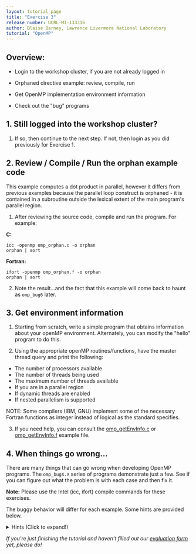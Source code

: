 ```yaml
---
layout: tutorial_page
title: "Exercise 3"
release_number: UCRL-MI-133316
author: Blaise Barney, Lawrence Livermore National Laboratory
tutorial: "OpenMP"
---
```


## Overview:

* Login to the workshop cluster, if you are not already logged in

* Orphaned directive example: review, compile, run

* Get OpenMP implementation environment information

* Check out the "bug" programs

## 1. Still logged into the workshop cluster?
1. If so, then continue to the next step. If not, then login as you did previously for Exercise 1.

## 2. Review / Compile / Run the orphan example code

This example computes a dot product in parallel, however it differs from previous examples because the parallel loop construct is orphaned - it is contained in a subroutine outside the lexical extent of the main program's parallel region.

1. After reviewing the source code, compile and run the program. For example:

**C:**	
```
icc -openmp omp_orphan.c -o orphan 
orphan | sort
```
**Fortran:**	
```
ifort -openmp omp_orphan.f -o orphan
orphan | sort
```

2. Note the result...and the fact that this example will come back to haunt as `omp_bug6` later.

## 3. Get environment information

1. Starting from scratch, write a simple program that obtains information about your openMP environment. Alternately, you can modify the "hello" program to do this.

2. Using the appropriate openMP routines/functions, have the master thread query and print the following:
  * The number of processors available
  * The number of threads being used
  * The maximum number of threads available
  * If you are in a parallel region
  * If dynamic threads are enabled
  * If nested parallelism is supported
  
NOTE: Some compilers (IBM, GNU) implement some of the necessary Fortran functions as integer instead of logical as the standard specifies.

3. If you need help, you can consult the [omp_getEnvInfo.c](code_examples/C/omp_getEnvInfo.c) or [omp_getEnvInfo.f](code_examples/Fortran/omp_getEnvInfo.f) example file.

## 4. When things go wrong...

There are many things that can go wrong when developing OpenMP programs. The `omp_bugX.X` series of programs demonstrate just a few. See if you can figure out what the problem is with each case and then fix it.

**Note:** Please use the Intel (icc, ifort) compile commands for these exercises.

The buggy behavior will differ for each example. Some hints are provided below.

<details>
  <summary> Hints (Click to expand!)</summary>

	<style type="text/css">
.tg  {border-collapse:collapse;border-spacing:0;}
.tg td{border-color:black;border-style:solid;border-width:1px;font-family:Arial, sans-serif;font-size:14px;
  overflow:hidden;padding:10px 5px;word-break:normal;}
.tg th{border-color:black;border-style:solid;border-width:1px;font-family:Arial, sans-serif;font-size:14px;
  font-weight:normal;overflow:hidden;padding:10px 5px;word-break:normal;}
.tg .tg-1wig{font-weight:bold;text-align:left;vertical-align:top}
.tg .tg-ycr8{background-color:#ffffff;text-align:left;vertical-align:top}
.tg .tg-hsb7{background-color:#ffffff;color:rgba(0, 0, 0, 0.847);text-align:center;vertical-align:top}
.tg .tg-xq0d{background-color:#98ABCE;font-weight:bold;text-align:center;vertical-align:top}
.tg .tg-0lax{text-align:left;vertical-align:top}
</style>
<table class="tg">
<thead>
  <tr>
    <th class="tg-xq0d"><span style="background-color:#98ABCE">Code</span></th>
    <th class="tg-xq0d"><span style="background-color:#98ABCE">Behavior</span></th>
    <th class="tg-xq0d"><span style="background-color:#98ABCE">Hints/Notes</span></th>
  </tr>
</thead>
<tbody>
  <tr>
    <td class="tg-1wig">omp_bug1 <br>omp_bug1fix</td>
    <td class="tg-0lax">Fails compilation. Solution provided - must compile solution file.</td>
    <td class="tg-hsb7">EXPLANATION: This example attempts to show the use of the combined PARALLEL for-DO directive. It fails because the loop does not come immediately after the directive. Corrections include removing all statements between the PARALLEL for-DO directive and the actual loop. Also, logic is added to preserve the ability to query the thread id and print it from inside the loop. Notice the use of the FIRSTPRIVATE clause to intialize the flag.</td>
  </tr>
  <tr>
    <td class="tg-1wig">omp_bug2</td>
    <td class="tg-0lax">Thread identifiers are wrong. Wrong answers.</td>
    <td class="tg-hsb7">EXPLANATION: The bugs in this case are caused by neglecting to scope the TID and TOTAL variables as PRIVATE. By default, most OpenMP variables are scoped as SHARED. These variables need to be unique for each thread.</td>
  </tr>
  <tr>
    <td class="tg-1wig">omp_bug3</td>
    <td class="tg-0lax">Run-time error, hang.</td>
    <td class="tg-hsb7">EXPLANATION: The run time error is caused by by the OMP BARRIER directive in the PRINT_RESULTS subroutine. By definition, an OMP BARRIER can not be nested outside the static extent of a SECTIONS directive. In this case it is orphaned outside the calling SECTIONS block.</td>
  </tr>
  <tr>
    <td class="tg-1wig">omp_bug4 <br>omp_bug4fix</td>
    <td class="tg-0lax">Causes a segmentation fault. Solution provided - note that it is a script and will need to be "sourced". For example: "source omp_bug4fix". Be sure to examine the solution file to see what's going on - especially the last line, where you may need to change the name of the executable to match yours.</td>
    <td class="tg-hsb7">EXPLANATION: OpenMP thread stack size is an implementation dependent resource. In this case, the array is too large to fit into the thread stack space and causes the segmentation fault.</td>
  </tr>
  <tr>
    <td class="tg-1wig">omp_bug5 <br>omp_bug5fix</td>
    <td class="tg-0lax">Program hangs. Solution provided - must compile solution file.</td>
    <td class="tg-hsb7">EXPLANATION: The problem in omp_bug5 is that the first thread acquires locka and then tries to get lockb before releasing locka. Meanwhile, the second thread has acquired lockb and then tries to get locka before releasing lockb. The solution overcomes the deadlock by using locks correctly.</td>
  </tr>
  <tr>
    <td class="tg-1wig">omp_bug6</td>
    <td class="tg-0lax">Failed compilation</td>
    <td class="tg-ycr8">EXPLANATION: With orphaned directives, the correct scoping of variables is critical. The error occurs because the sum variable is scoped incorrectly. See the omp_orphan routine for one example of correct scoping. Note that there are other ways.</td>
  </tr>
</tbody>
</table>

</details>

*If you're just finishing the tutorial and haven't filled out our [evaluation form](https://hpc.llnl.gov/training/tutorials/evaluation-form) yet, please do!*


	
